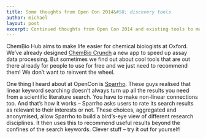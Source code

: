 ```yaml
---
title: Some thoughts from Open Con 2014&#58; discovery tools
author: michael
layout: post
excerpt: Continued thoughts from Open Con 2014 and existing tools to make life easier for chemical biologists.
---
```


ChemBio Hub aims to make life easier for chemical biologists at Oxford. We’ve already designed <a href="https://chembiohub.ox.ac.uk/crunch/" onclick='return !window.open(this.href);'>ChemBio Crunch</a> a new app to speed up assay data processing. But sometimes we find out about cool tools that are out there already for people to use for free and we just need to recommend them! We don’t want to reinvent the wheel.

One thing I heard about at OpenCon is <a href="http://www.sparrho.com/" onclick='return !window.open(this.href);'>Sparrho</a>. These guys realised that linear keyword searching doesn’t always turn up all the results you need from a scientific literature search. You have to make non-linear connections too. And that’s how it works – Sparrho asks users to rate its search results as relevant to their interests or not. These choices, aggregated and anonymised, allow Sparrho to build a bird’s-eye view of different research disciplines. It then uses this to recommend useful results beyond the confines of the search keywords. Clever stuff – try it out for yourself!
